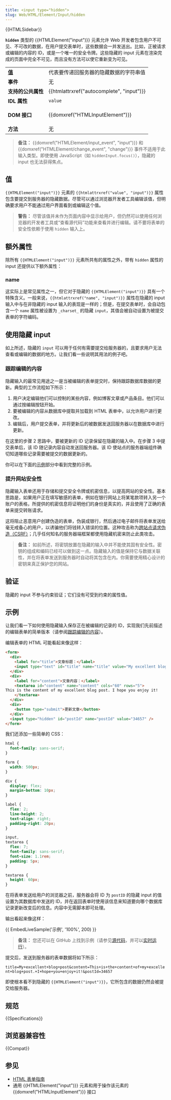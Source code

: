 ```yaml
---
title: <input type="hidden">
slug: Web/HTML/Element/Input/hidden
---
```


{{HTMLSidebar}}

**`hidden`** 类型的 {{HTMLElement("input")}} 元素允许 Web 开发者包含用户不可见、不可改的数据，在用户提交表单时，这些数据会一并发送出。比如，正被请求或编辑的内容的 ID，或是一个唯一的安全令牌。这些隐藏的 input 元素在渲染完成的页面中完全不可见，而且没有方法可以使它重新变为可见。

<table class="properties">
 <tbody>
  <tr>
   <td><strong><a href="#值">值</a></strong></td>
   <td>代表要传递回服务器的隐藏数据的字符串值</td>
  </tr>
  <tr>
   <td><strong>事件</strong></td>
   <td>无</td>
  </tr>
  <tr>
   <td><strong>支持的公共属性</strong></td>
   <td>{{htmlattrxref("autocomplete", "input")}}</td>
  </tr>
  <tr>
   <td><strong>IDL 属性</strong></td>
   <td><code>value</code></td>
  </tr>
  <tr>
    <td><strong>DOM 接口</strong></td>
    <td><p>{{domxref("HTMLInputElement")}}</p></td>
  </tr>
  <tr>
   <td><strong>方法</strong></td>
   <td>无</td>
  </tr>
 </tbody>
</table>

> **备注：** {{domxref("HTMLElement/input_event", "input")}} 和 {{domxref("HTMLElement/change_event", "change")}} 事件不适用于此输入类型。即使使用 JavaScript（如 `hiddenInput.focus()`），隐藏的 input 也无法获得焦点。

## 值

`{{HTMLElement("input")}}` 元素的 `{{htmlattrxref("value", "input")}}` 属性包含要提交到服务器的隐藏数据。尽管可以通过浏览器开发者工具编辑该值，但明确要求用户不能通过用户界面看到或编辑这个值。

> **警告：** 尽管该值并未作为页面内容中显示给用户，但仍然可以使用任何浏览器的开发者工具或“查看源代码”功能来查看并进行编辑。请不要将表单的安全性依赖于使用 `hidden` 输入上。

## 额外属性

除所有 `{{HTMLElement("input")}}` 元素所共有的属性之外，带有 `hidden` 属性的 input 还提供以下额外属性：

### name

这实际上是常见属性之一，但它对于隐藏的 `{{HTMLElement("input")}}` 具有一个特殊含义。一般来说，`{{htmlattrxref("name", "input")}}` 属性在隐藏的 input 输入中与在非隐藏的 input 输入的表现是一样的；但是，在提交表单时，会自动包含一个 `name` 属性被设置为 `_charset_` 的隐藏 `input`，其值会被自动设置为被提交表单的字符编码。

## 使用隐藏 input

如上所述，隐藏的 `input` 可以用于任何有需要提交给服务器的，且要求用户无法查看或编辑的数据的地方。让我们看一些说明其用法的例子吧。

### 跟踪编辑的内容

隐藏输入的最常见用途之一是当被编辑的表单提交时，保持跟踪数据库数据的更新。典型的工作流程如下所示：

1. 用户决定编辑他们可以控制的某些内容，例如博客文章或产品条目。他们可以通过按编辑按钮开始。
2. 要被编辑的内容从数据库中提取并加载到 HTML 表单中，以允许用户进行更改。
3. 编辑后，用户提交表单，并将更新后的被数据发送回服务器以在数据库中进行更新。

在这里的步骤 2 思路中，要被更新的 ID 记录保留在隐藏的输入中。在步骤 3 中提交表单后，该 ID 随记录内容自动发送回服务器。该 ID 使站点的服务器端组件确切知道哪些记录需要被提交的数据更新的。

你可以在下面的[示例](#示例)部分中看到完整的示例。

### 提升网站安全性

隐藏输入表单还用于存储和提交安全令牌或机密信息，以提高网站的安全性。基本思路是，如果用户正在填写敏感的表单，例如在银行网站上将某笔款项转入另一个账户的表格，所提供的机密信息将证明他们的身份是真实的，并且使用了正确的表单来提交转账请求。

这将阻止恶意用户创建伪造的表单，伪装成银行，然后通过电子邮件将表单发送给毫无戒备心的用户，以诱骗他们将钱转入错误的位置。这种攻击称为[跨站点请求伪造（CSRF）](/zh-CN/docs/Learn/Server-side/First_steps/Website_security#跨站请求伪造_csrf)；几乎任何知名的服务器端框架都使用隐藏机密来防止此类攻击。

> **备注：** 如前所述，将密钥放置在隐藏的输入中并不能使其固有安全性。密钥的组成和编码已经可以做到这一点。隐藏输入的值是保持它与数据关联性，并在将表单发送到服务器时自动将其包含在内。你需要使用精心设计的密钥来真正保护您的网站。

## 验证

隐藏的 input 不参与约束验证；它们没有可受到约束的属性值。

## 示例

让我们看一下如何使用隐藏输入保存正在被编辑的记录的 ID，实现我们先前描述的编辑表单的简单版本（请参阅[跟踪编辑的内容](#跟踪编辑的内容)）。

编辑表单的 HTML 可能看起来像这样：

```html
<form>
  <div>
    <label for="title">文章标题：</label>
    <input type="text" id="title" name="title" value="My excellent blog post" />
  </div>
  <div>
    <label for="content">文章内容：</label>
    <textarea id="content" name="content" cols="60" rows="5">
This is the content of my excellent blog post. I hope you enjoy it!
    </textarea>
  </div>
  <div>
    <button type="submit">更新文章</button>
  </div>
  <input type="hidden" id="postId" name="postId" value="34657" />
</form>
```

我们还添加一些简单的 CSS：

```css
html {
  font-family: sans-serif;
}

form {
  width: 500px;
}

div {
  display: flex;
  margin-bottom: 10px;
}

label {
  flex: 2;
  line-height: 2;
  text-align: right;
  padding-right: 20px;
}

input,
textarea {
  flex: 7;
  font-family: sans-serif;
  font-size: 1.1rem;
  padding: 5px;
}

textarea {
  height: 60px;
}
```

在将表单发送给用户的浏览器之前，服务器会将 ID 为 `postID` 的隐藏 input 的值设置为其数据库中发送的 ID，并在返回表单时使用该信息来知道要向哪个数据库记录更新改变后的信息。内容中无需脚本即可处理。

输出看起来像这样：

{{ EmbedLiveSample('示例', '100%', 200) }}

> **备注：** 您还可以在 GitHub 上找到示例（请参见[源代码](https://github.com/mdn/learning-area/blob/master/html/forms/hidden-input-example/index.html)，并可以[实时运行](https://mdn.github.io/learning-area/html/forms/hidden-input-example/index.html)）。

提交后，发送到服务器的表单数据将如下所示：

`title=My+excellent+blog+post&content=This+is+the+content+of+my+excellent+blog+post.+I+hope+you+enjoy+it!&postId=34657`

即使根本看不到隐藏的 `{{HTMLElement("input")}}`，它所包含的数据仍然会被提交给服务器。

## 规范

{{Specifications}}

## 浏览器兼容性

{{Compat}}

## 参见

- [HTML 表单指南](/zh-CN/docs/Learn/Forms)
- 通用 {{HTMLElement("input")}} 元素和用于操作该元素的 {{domxref("HTMLInputElement")}} 接口
